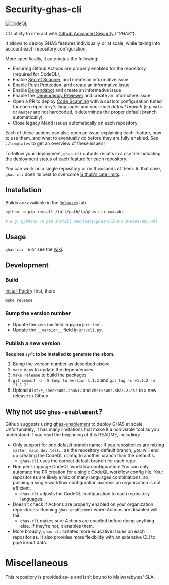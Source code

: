 # Security-ghas-cli

[![CodeQL](https://github.com/Malwarebytes/Security-ghas-cli/actions/workflows/codeql-analysis.yml/badge.svg)](https://github.com/Malwarebytes/Security-ghas-cli/actions/workflows/codeql-analysis.yml)

CLI utility to interact with [Github Advanced Security](https://docs.github.com/en/enterprise-cloud@latest/get-started/learning-about-github/about-github-advanced-security) (_"GHAS"_).

It allows to deploy GHAS features individually or at scale, while taking into account each repository configuration.

More specifically, it automates the following:

* Ensuring Github Actions are properly enabled for the repository (required for CodeQL),
* Enable [Secret Scanner](https://docs.github.com/en/enterprise-cloud@latest/code-security/secret-scanning/about-secret-scanning), and create an informative issue
* Enable [Push Protection](https://docs.github.com/en/enterprise-cloud@latest/code-security/secret-scanning/protecting-pushes-with-secret-scanning), and create an informative issue
* Enable [Dependabot](https://docs.github.com/en/enterprise-cloud@latest/code-security/dependabot/working-with-dependabot) and create an informative issue
* Enable the [Dependency Reviewer](https://docs.github.com/en/enterprise-cloud@latest/code-security/supply-chain-security/about-dependency-review) and create an informative issue
* Open a PR to deploy [Code Scanning](https://docs.github.com/en/enterprise-cloud@latest/code-security/code-scanning/automatically-scanning-your-code-for-vulnerabilities-and-errors/about-code-scanning) with a custom configuration tuned for each repository's languages and _non-main default branch_ (e.g `main` or `master` are not hardcoded, it determines the proper default branch automatically),
* Close legacy Mend issues automatically on each repository


Each of these actions can also open an issue explaining each feature, how to use them, and what to eventually do before they are fully enabled.
See `./templates` to get an overview of these issues!

To follow your deployment, `ghas-cli` outputs results in a csv file indicating the deployment status of each feature for each repository.

You can work on a single repository or on thousands of them. In that case, `ghas-cli` does its best to overcome [Github's rate limits](https://docs.github.com/en/enterprise-cloud@latest/rest/rate-limit)...


## Installation

Builds are available in the [`Releases`](https://github.com/Malwarebytes/Security-ghas-cli/releases) tab.

```bash
python -m pip install /full/path/to/ghas-cli-xxx.whl

# e.g: python3 -m pip install Downloads/ghas-cli-0.5.0-none-any.whl
```

## Usage

`ghas-cli -h` or see the [wiki](https://github.com/Malwarebytes/Security-ghas-cli/wiki).


## Development

### Build

[Install Poetry](https://python-poetry.org/docs/#installation) first, then:

```bash
make release
```

### Bump the version number

* Update the `version` field in `pyproject.toml`.
* Update the `__version__` field in `src/cli.py`.

### Publish a new version

**Requires `syft` to be installed to generate the sbom.**

1. Bump the version number as described above
2. `make deps` to update the dependencies
3. `make release` to build the packages
4. `git commit -a -S Bump to version 1.1.2` and `git tag -s v1.1.2 -m "1.1.2"`
5. Upload `dist/*`, `checksums.sha512` and `checksums.sha512.asc` to a new release in Github.


## Why not use `ghas-enablement`?

Github suggests using [ghas-enablement](https://github.com/NickLiffen/ghas-enablement) to deploy GHAS at scale. Unfortunately, it has many limitations that make it a non viable tool as you understood if you read the beginning of this README, including:

* Only support for one default branch name: If you repositories are mixing `master`, `main`, `dev`, `test`... as the repository default branch, you will end up creating the CodeQL config to another branch than the default's.
    - `ghas-cli` uses the correct default branch for each repo.
* Non per-language CodeQL workflow configuration: You can only automate the PR creation for a single CodeQL workflow config file. Your repositories are likely a mix of many languages combinations, so pushing a single workflow configuration accross an organization is not efficient.
    - `ghas-cli` adjusts the CodeQL configuration to each repository languages.
* Doesn't check if Actions are properly enabled on your organization repositories: Running `ghas-enablement` when Actions are disabled will fail.
    - `ghas-cli` makes sure Actions are enabled before doing anything else. If they're not, it enables them.
* More broadly, `ghas-cli` creates more educative issues on each repositories. It also provides more flexibility with an extensive CLI to pipe in/out data.



# Miscellaneous

This repository is provided as-is and isn't bound to Malwarebytes' SLA.
